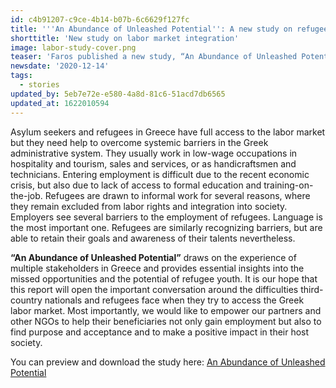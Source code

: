 ```yaml
---
id: c4b91207-c9ce-4b14-b07b-6c6629f127fc
title: '''An Abundance of Unleashed Potential'': A new study on refugee labor market integration in Greece'
shorttitle: 'New study on labor market integration'
image: labor-study-cover.png
teaser: 'Faros published a new study, “An Abundance of Unleashed Potential,” which draws on the experience of multiple stakeholders in Greece and provides essential insights into the missed opportunities and the potential of refugee youth.'
newsdate: '2020-12-14'
tags:
  - stories
updated_by: 5eb7e72e-e580-4a8d-81c6-51acd7db6565
updated_at: 1622010594
---
```

Asylum seekers and refugees in Greece have full access to the labor market but they need help to overcome systemic barriers in the Greek administrative system. They usually work in low-wage occupations in hospitality and tourism, sales and services, or as handicraftsmen and technicians. Entering employment is difficult due to the recent economic crisis, but also due to lack of access to formal education and training-on-the-job. Refugees are drawn to informal work for several reasons, where they remain excluded from labor rights and integration into society. Employers see several barriers to the employment of refugees. Language is the most important one. Refugees are similarly recognizing barriers, but are able to retain their goals and awareness of their talents nevertheless. 

**“An Abundance of Unleashed Potential”** draws on the experience of multiple stakeholders in Greece and provides essential insights into the missed opportunities and the potential of refugee youth. It is our hope that this report will open the important conversation around the difficulties third-country nationals and refugees face when they try to access the Greek labor market. Most importantly, we would like to empower our partners and other NGOs to help their beneficiaries not only gain employment but also to find purpose and acceptance and to make a positive impact in their host society.

You can preview and download the study here: [An Abundance of Unleashed Potential](https://faros.org/site/themes/faros2019/assets/anabundanceofunleashedpotential.pdf)